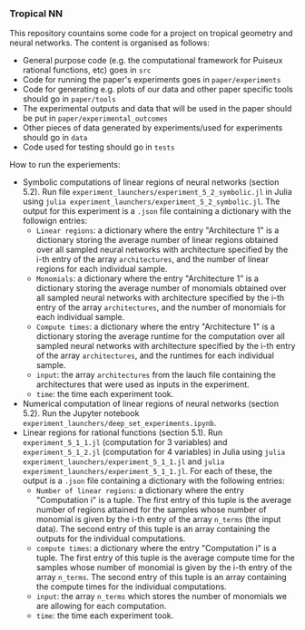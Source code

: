 ### Tropical NN

This repository countains some code for a project on tropical geometry and neural networks. The content is organised as follows:
- General purpose code (e.g. the computational framework for Puiseux rational functions, etc) goes in `src`
- Code for running the paper's experiments goes in `paper/experiments` 
- Code for generating e.g. plots of our data and other paper specific tools should go in `paper/tools`
- The experimental outputs and data that will be used in the paper should be put in `paper/experimental_outcomes`
- Other pieces of data generated by experiments/used for experiments should go in `data`
- Code used for testing should go in `tests`

How to run the experiements: 
- Symbolic computations of linear regions of neural networks (section 5.2). Run file `experiment_launchers/experiment_5_2_symbolic.jl` in Julia using `julia experiment_launchers/experiment_5_2_symbolic.jl`.
  The output for this experiment is a `.json` file containing a dictionary with the followign entries:
  - `Linear regions`: a dictionary where the entry "Architecture 1" is a dictionary storing the average number of linear regions obtained over all sampled neural networks with architecture specified by the i-th entry of the array `architectures`, and the number of linear regions for each individual sample.
  - `Monomials`: a dictionary where the entry "Architecture 1" is a dictionary storing the average number of monomials obtained over all sampled neural networks with architecture specified by the i-th entry of the array `architectures`, and the number of monomials for each individual sample.
  - `Compute times`: a dictionary where the entry "Architecture 1" is a dictionary storing the average runtime for the computation over all sampled neural networks with architecture specified by the i-th entry of the array `architectures`, and the runtimes for each individual sample. 
  - `input`: the array `architectures` from the lauch file containing the architectures that were used as inputs in the experiment.
  - `time`: the time each experiment took.
- Numerical computation of linear regions of neural networks (section 5.2). Run the Jupyter notebook `experiment_launchers/deep_set_experiments.ipynb`.
- Linear regions for rational functions (section 5.1). Run `experiment_5_1_1.jl` (computation for 3 variables) and `experiment_5_1_2.jl` (computation for 4 variables) in Julia using `julia experiment_launchers/experiment_5_1_1.jl` and `julia experiment_launchers/experiment_5_1_1.jl`.
  For each of these, the output is a `.json` file containing a dictionary with the following entries:
  - `Number of linear regions`: a dictionary where the entry "Computation i" is a tuple. The first entry of this tuple is the average number of regions attained for the samples whose number of monomial is given by the i-th entry of the array `n_terms` (the input data). The second entry of this tuple is an array containing the outputs for the individual computations.
  - `compute times`: a dictionary where the entry "Computation i" is a tuple. The first entry of this tuple is the average compute time for the samples whose number of monomial is given by the i-th entry of the array `n_terms`. The second entry of this tuple is an array containing the compute times for the individual computations.
  - `input`: the array `n_terms` which stores the number of monomials we are allowing for each computation.
  - `time`: the time each experiment took.
   
